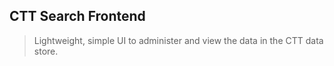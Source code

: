 ## CTT Search Frontend

> Lightweight, simple UI to administer and view the data in the CTT data store.